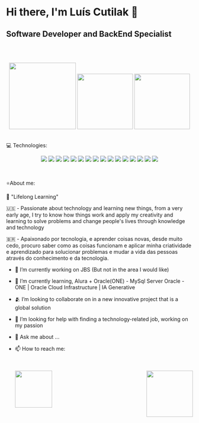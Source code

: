 <h1>
 Hi there, I'm Luís Cutilak 👋
</h1>
<h2>Software Developer and BackEnd Specialist</h2></br>
</br>
<p align="center">
  <img src="https://github.com/user-attachments/assets/0896f852-b1ae-4cec-8ff7-00c4f3d398ff" width="180">
  <img src="https://github.com/user-attachments/assets/e50ede46-7fd5-463d-826f-0639ef30d4aa" width="150">
  <img src="https://github.com/user-attachments/assets/246cf414-d043-4aed-bc4a-ce7c03f2ab21" width="150">
</br>
</br>
</p>

💻 Technologies:</br>

<p align="center">
  <img src="https://img.shields.io/badge/VSCode-0078D4?style=for-the-badge&logo=visual%20studio%20code&logoColor=white">
  <img src="https://img.shields.io/badge/IntelliJ_IDEA-000000.svg?style=for-the-badge&logo=intellij-idea&logoColor=white">
  <img src="https://img.shields.io/badge/Java-ED8B00?style=for-the-badge&logo=openjdk&logoColor=white">
  <img src="https://img.shields.io/badge/JavaScript-F7DF1E?style=for-the-badge&logo=javascript&logoColor=black">
  <img src="https://img.shields.io/badge/TypeScript-007ACC?style=for-the-badge&logo=typescript&logoColor=white">
  <img src="https://img.shields.io/badge/HTML-239120?style=for-the-badge&logo=html5&logoColor=white">
  <img src="https://img.shields.io/badge/CSS-239120?&style=for-the-badge&logo=css3&logoColor=white">
  <img src="https://img.shields.io/badge/Angular-DD0031?style=for-the-badge&logo=angular&logoColor=white">
  <img src="https://img.shields.io/badge/jQuery-0769AD?style=for-the-badge&logo=jquery&logoColor=white">
  <img src="https://img.shields.io/badge/Sass-CC6699?style=for-the-badge&logo=sass&logoColor=white">
  <img src="https://img.shields.io/badge/Amazon_AWS-FF9900?style=for-the-badge&logo=amazonaws&logoColor=white">
  <img src="https://img.shields.io/badge/Hibernate-59666C?style=for-the-badge&logo=Hibernate&logoColor=white">
  <img src="https://img.shields.io/badge/MySQL-00000F?style=for-the-badge&logo=mysql&logoColor=white">
  <img src="https://img.shields.io/badge/Spring_Security-6DB33F?style=for-the-badge&logo=Spring-Security&logoColor=white">
  <img src="https://img.shields.io/badge/Spring-6DB33F.svg?style=for-the-badge&logo=Spring&logoColor=white">
  <img src="https://img.shields.io/badge/Spring%20Boot-6DB33F.svg?style=for-the-badge&logo=Spring-Boot&logoColor=white">
  </p>
</br>

⭐About me:

🙏 "Lifelong Learning" 

🇺🇸 - Passionate about technology and learning new things, from a very early age, I try to know how things work and apply my creativity and learning to solve problems and change people's lives through knowledge and technology

🇧🇷 - Apaixonado por tecnologia,  e aprender coisas novas, desde muito cedo, procuro saber como as coisas funcionam e aplicar minha criatividade e aprendizado para solucionar problemas e mudar a vida das pessoas através do conhecimento e da tecnologia.


- 🔭 I’m currently working on JBS (But not in the area I would like)
- 🌱 I’m currently learning, Alura + Oracle(ONE) - MySql Server Oracle - ONE | Oracle Cloud Infrastructure | IA Generative 
- 🫂 I’m looking to collaborate on in a new innovative project that is a global solution
- 🤔 I’m looking for help with finding a technology-related job, working on my passion
- 💬 Ask me about ...
- 📫 How to reach me:
  </br>
  </br>
  <div style="display: flex; justify-content: space-between;">
   
  [<img src="https://img.shields.io/badge/Gmail-EA4335.svg?style=for-the-badge&logo=Gmail&logoColor=white" width="100"/>](mailto:luiscutilak@gmail.com)

  [<img src="https://img.shields.io/badge/LinkedIn-0A66C2.svg?style=for-the-badge&logo=LinkedIn&logoColor=white" width="125"/>](www.linkedin.com/in/luis-fernando-cutilak-developer)

 </div>
